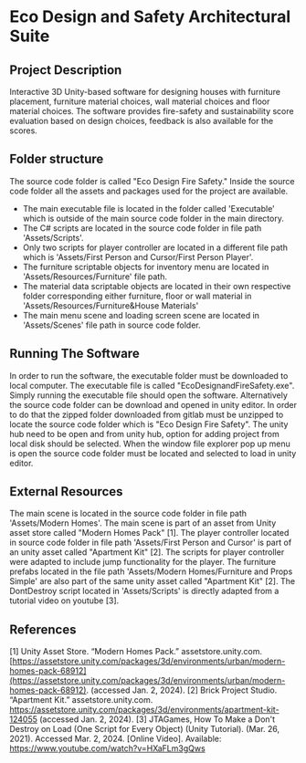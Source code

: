 # Eco Design and Safety Architectural Suite

## Project Description
Interactive 3D Unity-based software for designing houses with furniture placement, furniture material choices, wall material choices and floor material choices. The software provides fire-safety and sustainability score evaluation based on design choices, feedback is also available for the scores.


## Folder structure

The source code folder is called "Eco Design Fire Safety." Inside the source code folder all the assets and packages used for the project are available. 
- The main executable file is located in the folder called 'Executable' which is outside of the main source code folder in the main directory.
- The C# scripts are located in the source code folder in file path 'Assets/Scripts'. 
- Only two scripts for player controller are located in a different file path which is 'Assets/First Person and Cursor/First Person Player'. 
- The furniture scriptable objects for inventory menu are located in 'Assets/Resources/Furniture' file path.
- The material data scriptable objects are located in their own respective folder corresponding either furniture, floor or wall material in 'Assets/Resources/Furniture&House Materials'
- The main menu scene and loading screen scene are located in 'Assets/Scenes' file path in source code folder.


## Running The Software
In order to run the software, the executable folder must be downloaded to local computer. The executable file is called "EcoDesignandFireSafety.exe". Simply running the executable file should open the software.
Alternatively the source code folder can be download and opened in unity editor. In order to do that the zipped folder downloaded from gitlab must be unzipped to locate the source code folder which is "Eco Design Fire Safety". The unity hub need to be open and from unity hub, option for adding project from local disk should be selected. When the window file explorer pop up menu is open the source code folder must be located and selected to load in unity editor.

## External Resources 
The main scene is located in the source code folder in file path 'Assets/Modern Homes'. The main scene is part of an asset from Unity asset store called "Modern Homes Pack" [1].
The player controller located in source code folder in file path 'Assets/First Person and Cursor' is part of an unity asset called "Apartment Kit" [2]. The scripts for player controller were adapted to include jump functionality for the player. 
The furniture prefabs located in the file path 'Assets/Modern Homes/Furniture and Props Simple' are also part of the same unity asset called "Apartment Kit" [2]. 
The DontDestroy script located in 'Assets/Scripts' is directly adapted from a tutorial video on youtube [3].


## References
[1] Unity Asset Store. “Modern Homes Pack.” assetstore.unity.com. [https://assetstore.unity.com/packages/3d/environments/urban/modern-homes-pack-68912](https://assetstore.unity.com/packages/3d/environments/urban/modern-homes-pack-68912). (accessed Jan. 2, 2024).
[2]  Brick Project Studio. “Apartment Kit.” assetstore.unity.com. https://assetstore.unity.com/packages/3d/environments/apartment-kit-124055 (accessed Jan. 2, 2024). 
[3] JTAGames, How To Make a Don't Destroy on Load (One Script for Every Object) (Unity Tutorial). (Mar. 26, 2021). Accessed Mar. 2, 2024. [Online Video]. Available: https://www.youtube.com/watch?v=HXaFLm3gQws